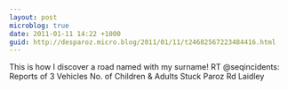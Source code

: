 ```yaml
---
layout: post
microblog: true
date: 2011-01-11 14:22 +1000
guid: http://desparoz.micro.blog/2011/01/11/t24682567223484416.html
---
```

This is how I discover a road named with my surname! RT @seqincidents: Reports of 3 Vehicles No. of Children &amp; Adults Stuck Paroz Rd Laidley

